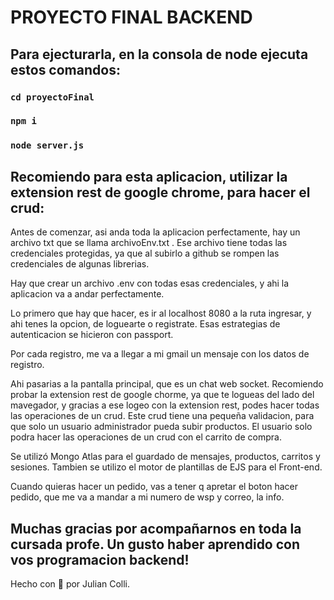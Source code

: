 # PROYECTO FINAL BACKEND
## Para ejecturarla, en la consola de node ejecuta estos comandos: 
### `cd proyectoFinal`
### `npm i`
### `node server.js`
## Recomiendo para esta aplicacion, utilizar la extension rest de google chrome, para hacer el crud: 

Antes de comenzar, asi anda toda la aplicacion perfectamente, hay un archivo txt que se llama archivoEnv.txt . Ese archivo tiene todas las credenciales protegidas, ya que al subirlo a github se rompen las credenciales de algunas librerias. 

Hay que crear un archivo .env con todas esas credenciales, y ahi la aplicacion va a andar perfectamente.

Lo primero que hay que hacer, es ir al localhost 8080 a la ruta ingresar, y ahi tenes la opcion, de loguearte o registrate. Esas estrategias de autenticacion se hicieron con passport.

Por cada registro, me va a llegar a mi gmail un mensaje con los datos de registro.

 Ahi pasarias a la pantalla principal, que es un chat web socket. 
 Recomiendo probar la extension rest de google chorme, ya que te logueas del lado del mavegador, y gracias a ese logeo con la extension rest, podes hacer todas las operaciones de un crud.
Este crud tiene una pequeña validacion, para que solo un usuario administrador pueda subir productos.
El usuario solo podra hacer las operaciones de un crud con el carrito de compra.

Se utilizó Mongo Atlas para el guardado de mensajes, productos, carritos y sesiones.
Tambien se utilizo el motor de plantillas de EJS para el Front-end.

Cuando quieras hacer un pedido, vas a tener q apretar el boton hacer pedido, que me va a mandar a mi numero de wsp y correo, la info.

## Muchas gracias por acompañarnos en toda la cursada profe. Un gusto haber aprendido con vos programacion backend! 

Hecho con 🧡 por Julian Colli.



